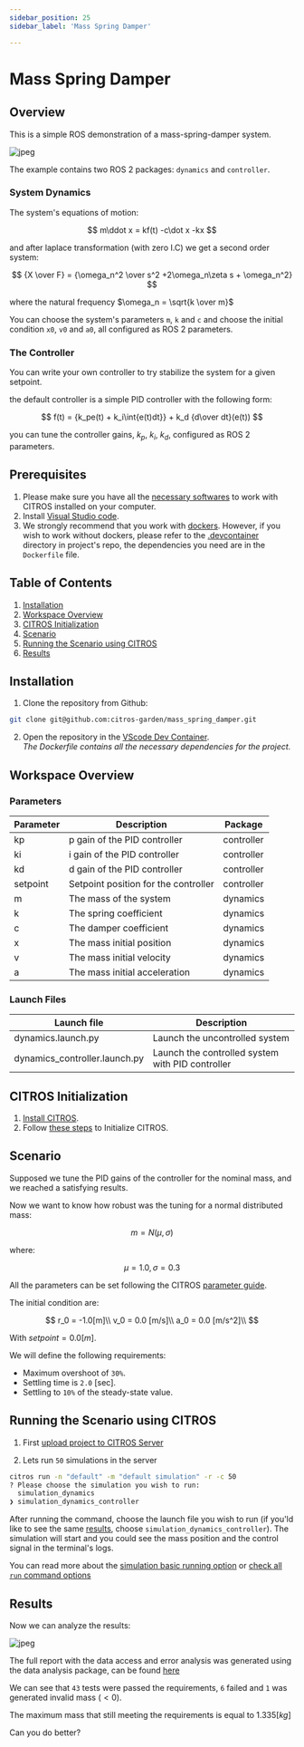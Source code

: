 ```yaml
---
sidebar_position: 25
sidebar_label: 'Mass Spring Damper'

---
```


# Mass Spring Damper

## Overview

This is a simple ROS demonstration of a mass-spring-damper system.

![jpeg](img/system.jpeg)

The example contains two ROS 2 packages: `dynamics` and `controller`.

### System Dynamics

The system's equations of motion:

$$
        m\ddot x =  kf(t) -c\dot x -kx
$$

and after laplace transformation (with zero I.C) we get a second order system:

$$
        {X \over F} = {\omega_n^2 \over s^2 +2\omega_n\zeta s + \omega_n^2}
$$

where the natural frequency $\omega_n = \sqrt{k \over m}$

You can choose the system's parameters `m`, `k` and `c` and choose the initial condition `x0`, `v0` and `a0`, all configured as ROS 2 parameters.

### The Controller

You can write your own controller to try stabilize the system for a given setpoint.

the default controller is a simple PID controller with the following form:

$$
        f(t) = {k_pe(t) + k_i\int{e(t)dt}} + k_d {d\over dt}(e(t))
$$

you can tune the controller gains, $k_p$, $k_i$, $k_d$, configured as ROS 2 parameters.

## Prerequisites

1. Please make sure you have all the [necessary softwares](../../docs/guides/getting_started#softwares-to-work-with-citros) to work with CITROS installed on your computer.
2. Install [Visual Studio code](https://code.visualstudio.com/download).
3. We strongly recommend that you work with [dockers](../../docs/guides/dockerfile_overview). However, if you wish to work without dockers, please refer to the [.devcontainer](https://github.com/citros-garden/mass-spring-damper/tree/main/.devcontainer) directory in project's repo, the dependencies you need are in the `Dockerfile` file.

## Table of Contents
1. [Installation](#installation)
2. [Workspace Overview](#workspace-overview)
3. [CITROS Initialization](#citros-initialization)
4. [Scenario](#scenario)
5. [Running the Scenario using CITROS](#running-the-scenario-using-citros)
6. [Results](#results)

## Installation

1. Clone the repository from Github:
 ```sh
 git clone git@github.com:citros-garden/mass_spring_damper.git
   ```
2. Open the repository in the [VScode Dev Container](../../docs/guides/getting_started#open-project-in-vscode-dev-container).<br />
*The Dockerfile contains all the necessary dependencies for the project.*

## Workspace Overview

### Parameters

| Parameter | Description | Package
| --------|  --------|  --------|
|kp | p gain of the PID controller |  controller
|ki | i gain of the PID controller |  controller
|kd | d gain of the PID controller |  controller
|setpoint | Setpoint position for the controller |  controller
|m | The mass of the system |  dynamics
|k | The spring coefficient |  dynamics
|c | The damper coefficient |  dynamics
|x | The mass initial position |  dynamics
|v | The mass initial velocity |  dynamics
|a | The mass initial acceleration |  dynamics

### Launch Files

|Launch file| Description
| --------|  --------|
|dynamics.launch.py | Launch the uncontrolled system
|dynamics_controller.launch.py | Launch the controlled system with PID controller

## CITROS Initialization

1. [Install CITROS](../../docs/guides/getting_started#installation).
2. Follow [these steps](../../docs/guides/getting_started#initialization) to Initialize CITROS.

## Scenario

Supposed we tune the PID gains of the controller for the nominal mass, and we reached a satisfying results.

Now we want to know how robust was the tuning for a normal distributed mass:

$$ 
m = N(\mu, \sigma)
$$

where:

$$ 
\mu = 1.0,    
\sigma = 0.3 
$$

All the parameters can be set following the CITROS [parameter guide](https://citros.io/doc/docs_cli/structure/citros_structure#directory-parameter_setups).


The initial condition are:

$$
r_0 = -1.0[m]\\
v_0 = 0.0 [m/s]\\
a_0 = 0.0 [m/s^2]\\
$$

With $setpoint = 0.0 [m]$.

We will define the following requirements:

* Maximum overshoot of `30%`.
* Settling time is `2.0` [sec].
* Settling to `10%` of the steady-state value.

## Running the Scenario using CITROS

1. First [upload project to CITROS Server](../../docs/guides/getting_started#upload-to-citros-server)

2. Lets run `50` simulations in the server
```bash
citros run -n "default" -m "default simulation" -r -c 50
? Please choose the simulation you wish to run: 
  simulation_dynamics
❯ simulation_dynamics_controller
```
After running the command, choose the launch file you wish to run (if you'ld like to see the same [results](#results), choose `simulation_dynamics_controller`). The simulation will start and you could see the mass position and the control signal in the terminal's logs.

You can read more about the [simulation basic running option](../../docs/guides/getting_started#simulation-running-options) or [check all `run` command options](/docs/cli/cli_commands#command-run)

## Results
Now we can analyze the results:

![jpeg](img/analysis.jpeg)

The full report with the data access and error analysis was generated using the data analysis package, can be found [here](https://citros.io/mass_spring_damper/blob/main/notebooks/normal_distributed_mass.ipynb)

We can see that `43` tests were passed the requirements, `6` failed and `1` was generated invalid mass $(<0)$.

The maximum mass that still meeting the requirements is equal to $1.335 [kg]$

Can you do better?